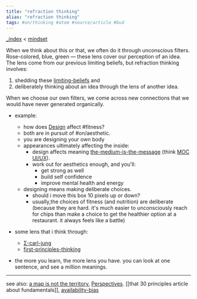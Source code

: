 ```yaml
---
title: "refraction thinking"
alias: "refraction thinking"
tags: #on/thinking #atom #source/article #bud
---
```


[_index](_index.md) < [mindset](§-mindset.md)

When we think about this or that, we often do it through unconscious filters. Rose-colored, blue, green — these lens cover our perception of an idea. The lens come from our previous limiting beliefs, but refraction thinking involves:
1. shedding these [limiting-beliefs](limiting-beliefs) and 
2. deliberately thinking about an idea through the lens of another idea. 

When we choose our own filters, we come across new connections that we would have never generated organically. 

- example:
	- how does [Design](Design) affect #fitness?
	- both are in pursuit of #on/aesthetic.
	- you are designing your own body
	- appearances ultimately affecting the inside:
		- design affects meaning [the-medium-is-the-message](the-medium-is-the-message) (think [MOC UI/UX](MOC%20UI/UX)).
		- work out for aesthetics enough, and you'll:
			- get strong as well
			- build self confidence
			- improve mental health and energy
	- designing means making deliberate choices.
		- should i move this box 10 pixels up or down?
		- usually,the choices of fitness (and nutrition) are deliberate (because they are hard. it's much easier to unconsciously reach for chips than make a choice to get the healthier option at a restaurant. it always feels like a battle)
- some lens that i think through:
	- [Σ-carl-jung](Σ-carl-jung.md)
	- [first-principles-thinking](first-principles-thinking.md)


- the more you learn, the more lens you have. you can look at one sentence, and see a million meanings. 

-----
see also: [a map is not the territory](map-territory-relation.md), [Perspectives](Perspectives). [[that 30 principles article about fundamentals]], [availability-bias](availability-bias.md)